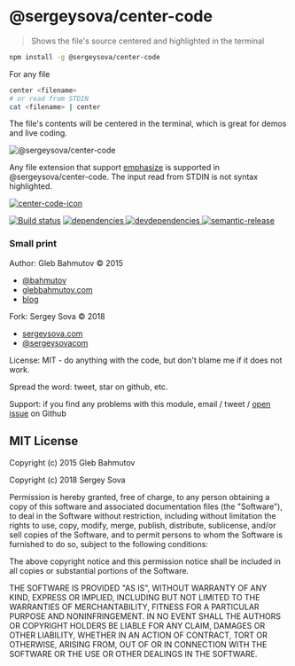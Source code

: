 # @sergeysova/center-code

> Shows the file's source centered and highlighted in the terminal

```bash
npm install -g @sergeysova/center-code
```

For any file

```bash
center <filename>
# or read from STDIN
cat <filename> | center
```

The file's contents will be centered in the terminal, which is great for demos and live coding.

![@sergeysova/center-code](images/center-code.png)

Any file extension that support [emphasize](https://www.npmjs.com/package/emphasize) is supported in @sergeysova/center-code.
The input read from STDIN is not syntax highlighted.

[![center-code-icon][center-code-icon]][center-code-url]

[![Build status][center-code-ci-image]][center-code-ci-url]
[![dependencies][center-code-dependencies-image] ][center-code-dependencies-url]
[![devdependencies][center-code-devdependencies-image] ][center-code-devdependencies-url]
[![semantic-release][semantic-image] ][semantic-url]

### Small print

Author: Gleb Bahmutov &copy; 2015

* [@bahmutov](https://twitter.com/bahmutov)
* [glebbahmutov.com](http://glebbahmutov.com)
* [blog](http://glebbahmutov.com/blog/)

Fork: Sergey Sova &copy; 2018

* [sergeysova.com](https://sergeysova.com)
* [@sergeysovacom](https://twitter.com/sergeysovacom)

License: MIT - do anything with the code, but don't blame me if it does not work.

Spread the word: tweet, star on github, etc.

Support: if you find any problems with this module, email / tweet /
[open issue](https://github.com/sergeysova/center-code/issues) on Github

## MIT License

Copyright (c) 2015 Gleb Bahmutov

Copyright (c) 2018 Sergey Sova

Permission is hereby granted, free of charge, to any person
obtaining a copy of this software and associated documentation
files (the "Software"), to deal in the Software without
restriction, including without limitation the rights to use,
copy, modify, merge, publish, distribute, sublicense, and/or sell
copies of the Software, and to permit persons to whom the
Software is furnished to do so, subject to the following
conditions:

The above copyright notice and this permission notice shall be
included in all copies or substantial portions of the Software.

THE SOFTWARE IS PROVIDED "AS IS", WITHOUT WARRANTY OF ANY KIND,
EXPRESS OR IMPLIED, INCLUDING BUT NOT LIMITED TO THE WARRANTIES
OF MERCHANTABILITY, FITNESS FOR A PARTICULAR PURPOSE AND
NONINFRINGEMENT. IN NO EVENT SHALL THE AUTHORS OR COPYRIGHT
HOLDERS BE LIABLE FOR ANY CLAIM, DAMAGES OR OTHER LIABILITY,
WHETHER IN AN ACTION OF CONTRACT, TORT OR OTHERWISE, ARISING
FROM, OUT OF OR IN CONNECTION WITH THE SOFTWARE OR THE USE OR
OTHER DEALINGS IN THE SOFTWARE.

[center-code-icon]: https://nodei.co/npm/@sergeysova/center-code.png?downloads=true
[center-code-url]: https://npmjs.org/package/@sergeysova/center-code
[center-code-ci-image]: https://travis-ci.org/sergeysova/center-code.svg?branch=master
[center-code-ci-url]: https://travis-ci.org/sergeysova/center-code
[center-code-dependencies-image]: https://david-dm.org/sergeysova/center-code.svg
[center-code-dependencies-url]: https://david-dm.org/sergeysova/center-code
[center-code-devdependencies-image]: https://david-dm.org/sergeysova/center-code/dev-status.svg
[center-code-devdependencies-url]: https://david-dm.org/sergeysova/center-code#info=devDependencies
[semantic-image]: https://img.shields.io/badge/%20%20%F0%9F%93%A6%F0%9F%9A%80-semantic--release-e10079.svg
[semantic-url]: https://github.com/semantic-release/semantic-release
